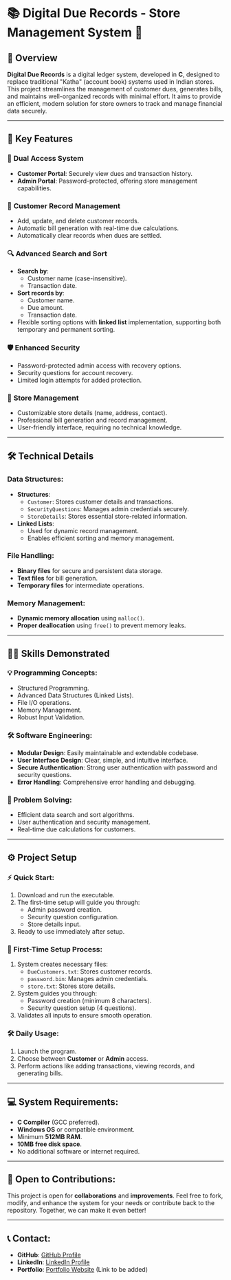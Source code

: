 
# 📚 Digital Due Records - Store Management System 🧾

## 🚀 Overview

**Digital Due Records** is a digital ledger system, developed in **C**, designed to replace traditional "Katha" (account book) systems used in Indian stores. This project streamlines the management of customer dues, generates bills, and maintains well-organized records with minimal effort. It aims to provide an efficient, modern solution for store owners to track and manage financial data securely.

---

## 🌟 Key Features

### 🔐 **Dual Access System**
- **Customer Portal**: Securely view dues and transaction history.
- **Admin Portal**: Password-protected, offering store management capabilities.

### 📝 **Customer Record Management**
- Add, update, and delete customer records.
- Automatic bill generation with real-time due calculations.
- Automatically clear records when dues are settled.

### 🔍 **Advanced Search and Sort**
- **Search by**:
  - Customer name (case-insensitive).
  - Transaction date.
- **Sort records by**:
  - Customer name.
  - Due amount.
  - Transaction date.
- Flexible sorting options with **linked list** implementation, supporting both temporary and permanent sorting.

### 🛡️ **Enhanced Security**
- Password-protected admin access with recovery options.
- Security questions for account recovery.
- Limited login attempts for added protection.

### 💼 **Store Management**
- Customizable store details (name, address, contact).
- Professional bill generation and record management.
- User-friendly interface, requiring no technical knowledge.

---

## 🛠️ Technical Details

### Data Structures:
- **Structures**:
  - `Customer`: Stores customer details and transactions.
  - `SecurityQuestions`: Manages admin credentials securely.
  - `StoreDetails`: Stores essential store-related information.
- **Linked Lists**:
  - Used for dynamic record management.
  - Enables efficient sorting and memory management.

### File Handling:
- **Binary files** for secure and persistent data storage.
- **Text files** for bill generation.
- **Temporary files** for intermediate operations.

### Memory Management:
- **Dynamic memory allocation** using `malloc()`.
- **Proper deallocation** using `free()` to prevent memory leaks.

---

## 🧑‍💻 Skills Demonstrated

### 💡 Programming Concepts:
- Structured Programming.
- Advanced Data Structures (Linked Lists).
- File I/O operations.
- Memory Management.
- Robust Input Validation.

### 🛠️ Software Engineering:
- **Modular Design**: Easily maintainable and extendable codebase.
- **User Interface Design**: Clear, simple, and intuitive interface.
- **Secure Authentication**: Strong user authentication with password and security questions.
- **Error Handling**: Comprehensive error handling and debugging.

### 🧠 Problem Solving:
- Efficient data search and sort algorithms.
- User authentication and security management.
- Real-time due calculations for customers.

---

## ⚙️ Project Setup

### ⚡ Quick Start:
1. Download and run the executable.
2. The first-time setup will guide you through:
   - Admin password creation.
   - Security question configuration.
   - Store details input.
3. Ready to use immediately after setup.

### 🏁 First-Time Setup Process:
1. System creates necessary files:
   - `DueCustomers.txt`: Stores customer records.
   - `password.bin`: Manages admin credentials.
   - `store.txt`: Stores store details.
2. System guides you through:
   - Password creation (minimum 8 characters).
   - Security question setup (4 questions).
3. Validates all inputs to ensure smooth operation.

### 🛠️ Daily Usage:
1. Launch the program.
2. Choose between **Customer** or **Admin** access.
3. Perform actions like adding transactions, viewing records, and generating bills.

---

## 💻 System Requirements:
- **C Compiler** (GCC preferred).
- **Windows OS** or compatible environment.
- Minimum **512MB RAM**.
- **10MB free disk space**.
- No additional software or internet required.

---

## 🚀 Open to Contributions:
This project is open for **collaborations** and **improvements**. Feel free to fork, modify, and enhance the system for your needs or contribute back to the repository. Together, we can make it even better!

---

## 📞 Contact:
- **GitHub**: [GitHub Profile](https://github.com/Bharath-S-J)
- **LinkedIn**: [LinkedIn Profile](www.linkedin.com/in/bharath-s-j-56a734206)
- **Portfolio**: [Portfolio Website](#) (Link to be added)
